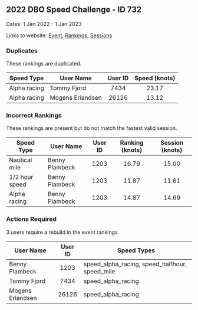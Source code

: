 ## 2022 DBO Speed Challenge - ID 732

Dates: 1 Jan 2022 - 1 Jan 2023

Links to website: [Event](https://www.gps-speedsurfing.com/default.aspx?mnu=event&val=732), [Rankings](https://www.gps-speedsurfing.com/default.aspx?mnu=eventranking&val=732), [Sessions](https://www.gps-speedsurfing.com/default.aspx?mnu=eventsessions&val=732)

### Duplicates

These rankings are duplicated.

| Speed Type | User Name | User ID | Speed (knots) |
| ---------- | --------- | :-----: | :-----------: |
| Alpha racing | Tommy Fjord | 7434 | 23.17 |
| Alpha racing | Mogens Erlandsen | 26126 | 13.12 |

### Incorrect Rankings

These rankings are present but do not match the fastest valid session.

| Speed Type | User Name | User ID | Ranking (knots) | Session (knots) |
| ---------- | --------- | :-----: | :-------------: | :-------------: |
| Nautical mile | Benny Plambeck | 1203 | 16.79 | 15.00 |
| 1/2 hour speed | Benny Plambeck | 1203 | 11.87 | 11.61 |
| Alpha racing | Benny Plambeck | 1203 | 14.87 | 14.69 |

### Actions Required

3 users require a rebuild in the event rankings.

| User Name | User ID | Speed Types |
| --------- | :-----: | ----------- |
| Benny Plambeck | 1203 | speed_alpha_racing, speed_halfhour, speed_mile |
| Tommy Fjord | 7434 | speed_alpha_racing |
| Mogens Erlandsen | 26126 | speed_alpha_racing |

